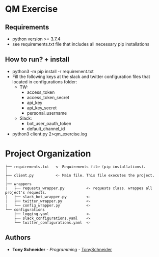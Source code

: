 # QM Exercise

## Requirements

* python version >= 3.7.4
* see requirements.txt file that includes all necessary pip installations

## How to run? + install

* python3 -m pip install -r requirement.txt
* Fill the following keys at the slack and twitter configuration files that located in configurations folder:
  * TW:
    * access_token
    * access_token_secret
    * api_key
    * api_key_secret
    * personal_username
  * Slack:
    * bot_user_oauth_token
    * default_channel_id
* python3 client.py 2>qm_exercise.log

# Project Organization

    ├── requirements.txt   <- Requirements file (pip installations).
    │
    ├── client.py          <- Main file. This file executes the project.
    │
    |── wrappers           
    |   ├── requests_wrapper.py          <- requests class. wrappes all project's requests.
    |   ├── slack_bot_wrapper.py         <- 
    |   ├── twitter_wrapper.py           <- 
    |   └── config_wrapper.py            <- 
    └── configurations     
        ├── logging.yaml                 <- 
        ├── slack_configurations.yaml    <- 
        └── twitter_configurations.yaml  <- 

## Authors

* **Tony Schneider** - *Programming* - [TonySchneider](https://github.com/tonySchneider)
